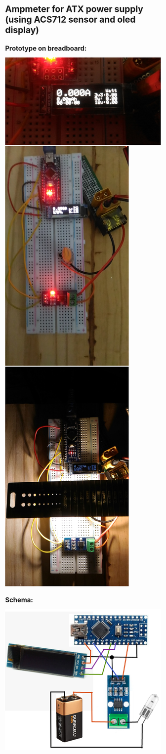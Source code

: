 Ampmeter for ATX power supply (using ACS712 sensor and oled display)
=====================


Prototype on breadboard:
---------------------
<img src="assets/proto1.jpg" width="600">

<div style="text-align:left">
  <img src="assets/proto3.jpg" width="400">
  <img src="assets/proto2.jpg" width="400">
</div>

Schema:
---------------------
<img src="assets/schema.png" width="600">
